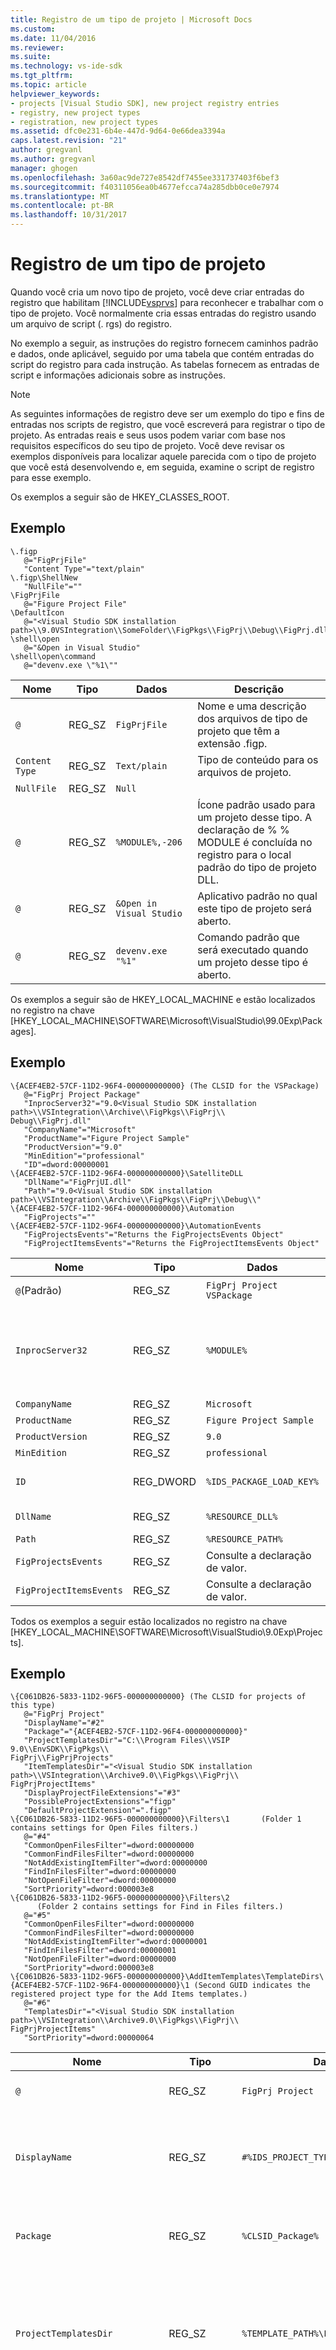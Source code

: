 ```yaml
---
title: Registro de um tipo de projeto | Microsoft Docs
ms.custom: 
ms.date: 11/04/2016
ms.reviewer: 
ms.suite: 
ms.technology: vs-ide-sdk
ms.tgt_pltfrm: 
ms.topic: article
helpviewer_keywords:
- projects [Visual Studio SDK], new project registry entries
- registry, new project types
- registration, new project types
ms.assetid: dfc0e231-6b4e-447d-9d64-0e66dea3394a
caps.latest.revision: "21"
author: gregvanl
ms.author: gregvanl
manager: ghogen
ms.openlocfilehash: 3a60ac9de727e8542df7455ee331737403f6bef3
ms.sourcegitcommit: f40311056ea0b4677efcca74a285dbb0ce0e7974
ms.translationtype: MT
ms.contentlocale: pt-BR
ms.lasthandoff: 10/31/2017
---
```

# <a name="registering-a-project-type"></a>Registro de um tipo de projeto
Quando você cria um novo tipo de projeto, você deve criar entradas do registro que habilitam [!INCLUDE[vsprvs](../../code-quality/includes/vsprvs_md.md)] para reconhecer e trabalhar com o tipo de projeto. Você normalmente cria essas entradas do registro usando um arquivo de script (. rgs) do registro.  
  
 No exemplo a seguir, as instruções do registro fornecem caminhos padrão e dados, onde aplicável, seguido por uma tabela que contém entradas do script do registro para cada instrução. As tabelas fornecem as entradas de script e informações adicionais sobre as instruções.  
  
> [!NOTE]
>  As seguintes informações de registro deve ser um exemplo do tipo e fins de entradas nos scripts de registro, que você escreverá para registrar o tipo de projeto. As entradas reais e seus usos podem variar com base nos requisitos específicos do seu tipo de projeto. Você deve revisar os exemplos disponíveis para localizar aquele parecida com o tipo de projeto que você está desenvolvendo e, em seguida, examine o script de registro para esse exemplo.  
  
 Os exemplos a seguir são de HKEY_CLASSES_ROOT.  
  
## <a name="example"></a>Exemplo  
  
```  
\.figp  
   @="FigPrjFile"  
   "Content Type"="text/plain"  
\.figp\ShellNew  
   "NullFile"=""  
\FigPrjFile  
   @="Figure Project File"  
\DefaultIcon  
   @="<Visual Studio SDK installation path>\\9.0VSIntegration\\SomeFolder\\FigPkgs\\FigPrj\\Debug\\FigPrj.dll,-206"  
\shell\open  
   @="&Open in Visual Studio"  
\shell\open\command  
   @="devenv.exe \"%1\""  
```  
  
|Nome|Tipo|Dados|Descrição|  
|----------|----------|----------|-----------------|  
|`@`|REG_SZ|`FigPrjFile`|Nome e uma descrição dos arquivos de tipo de projeto que têm a extensão .figp.|  
|`Content Type`|REG_SZ|`Text/plain`|Tipo de conteúdo para os arquivos de projeto.|  
|`NullFile`|REG_SZ|`Null`||  
|`@`|REG_SZ|`%MODULE%,-206`|Ícone padrão usado para um projeto desse tipo. A declaração de % % MODULE é concluída no registro para o local padrão do tipo de projeto DLL.|  
|`@`|REG_SZ|`&Open in Visual Studio`|Aplicativo padrão no qual este tipo de projeto será aberto.|  
|`@`|REG_SZ|`devenv.exe "%1"`|Comando padrão que será executado quando um projeto desse tipo é aberto.|  
  
 Os exemplos a seguir são de HKEY_LOCAL_MACHINE e estão localizados no registro na chave [HKEY_LOCAL_MACHINE\SOFTWARE\Microsoft\VisualStudio\99.0Exp\Packages].  
  
## <a name="example"></a>Exemplo  
  
```  
\{ACEF4EB2-57CF-11D2-96F4-000000000000} (The CLSID for the VSPackage)  
   @="FigPrj Project Package"  
   "InprocServer32"="9.0<Visual Studio SDK installation path>\\VSIntegration\\Archive\\FigPkgs\\FigPrj\\                      Debug\\FigPrj.dll"  
   "CompanyName"="Microsoft"  
   "ProductName"="Figure Project Sample"  
   "ProductVersion"="9.0"  
   "MinEdition"="professional"  
   "ID"=dword:00000001  
\{ACEF4EB2-57CF-11D2-96F4-000000000000}\SatelliteDLL  
   "DllName"="FigPrjUI.dll"  
   "Path"="9.0<Visual Studio SDK installation path>\\VSIntegration\\Archive\\FigPkgs\\FigPrj\\Debug\\"  
\{ACEF4EB2-57CF-11D2-96F4-000000000000}\Automation  
   "FigProjects"=""  
\{ACEF4EB2-57CF-11D2-96F4-000000000000}\AutomationEvents  
   "FigProjectsEvents"="Returns the FigProjectsEvents Object"  
   "FigProjectItemsEvents"="Returns the FigProjectItemsEvents Object"  
```  
  
|Nome|Tipo|Dados|Descrição|  
|----------|----------|----------|-----------------|  
|`@`(Padrão)|REG_SZ|`FigPrj Project VSPackage`|Nome localizável deste registrado VSPackage (tipo de projeto).|  
|`InprocServer32`|REG_SZ|`%MODULE%`|Caminho da DLL do tipo de projeto. O IDE carrega essa DLL e passa o CLSID VSPackage para `DllGetClassObject` obter <xref:Microsoft.VisualStudio.OLE.Interop.IClassFactory> para construir o <xref:Microsoft.VisualStudio.Shell.Interop.IVsPackage> objeto.|  
|`CompanyName`|REG_SZ|`Microsoft`|Nome da empresa que desenvolveu o tipo de projeto.|  
|`ProductName`|REG_SZ|`Figure Project Sample`|Nome para o tipo de projeto.|  
|`ProductVersion`|REG_SZ|`9.0`|Número de versão do tipo de projeto de versão.|  
|`MinEdition`|REG_SZ|`professional`|Edição do VSPackage que está sendo registrado.|  
|`ID`|REG_DWORD|`%IDS_PACKAGE_LOAD_KEY%`|O pacote carregar a chave para o projeto VSPackage. A chave é validada quando um projeto é carregado depois que o ambiente foi iniciado.|  
|`DllName`|REG_SZ|`%RESOURCE_DLL%`|Nome do arquivo de satélite DLL que contém recursos localizados para o tipo de projeto.|  
|`Path`|REG_SZ|`%RESOURCE_PATH%`|Caminho de DLL satélite.|  
|`FigProjectsEvents`|REG_SZ|Consulte a declaração de valor.|Determina a cadeia de caracteres de texto retornada para este evento de automação.|  
|`FigProjectItemsEvents`|REG_SZ|Consulte a declaração de valor.|Determina a cadeia de caracteres de texto retornada para este evento de automação.|  
  
 Todos os exemplos a seguir estão localizados no registro na chave [HKEY_LOCAL_MACHINE\SOFTWARE\Microsoft\VisualStudio\9.0Exp\Projects].  
  
## <a name="example"></a>Exemplo  
  
```  
\{C061DB26-5833-11D2-96F5-000000000000} (The CLSID for projects of this type)  
   @="FigPrj Project"  
   "DisplayName"="#2"  
   "Package"="{ACEF4EB2-57CF-11D2-96F4-000000000000}"  
   "ProjectTemplatesDir"="C:\\Program Files\\VSIP 9.0\\EnvSDK\\FigPkgs\\                           FigPrj\\FigPrjProjects"  
   "ItemTemplatesDir"="<Visual Studio SDK installation path>\\VSIntegration\\Archive9.0\\FigPkgs\\FigPrj\\                           FigPrjProjectItems"  
   "DisplayProjectFileExtensions"="#3"  
   "PossibleProjectExtensions"="figp"  
   "DefaultProjectExtension"=".figp"  
\{C061DB26-5833-11D2-96F5-000000000000}\Filters\1       (Folder 1 contains settings for Open Files filters.)  
   @="#4"  
   "CommonOpenFilesFilter"=dword:00000000  
   "CommonFindFilesFilter"=dword:00000000  
   "NotAddExistingItemFilter"=dword:00000000  
   "FindInFilesFilter"=dword:00000000  
   "NotOpenFileFilter"=dword:00000000  
   "SortPriority"=dword:000003e8  
\{C061DB26-5833-11D2-96F5-000000000000}\Filters\2  
      (Folder 2 contains settings for Find in Files filters.)  
   @="#5"  
   "CommonOpenFilesFilter"=dword:00000000  
   "CommonFindFilesFilter"=dword:00000000  
   "NotAddExistingItemFilter"=dword:00000001  
   "FindInFilesFilter"=dword:00000001  
   "NotOpenFileFilter"=dword:00000000  
   "SortPriority"=dword:000003e8  
\{C061DB26-5833-11D2-96F5-000000000000}\AddItemTemplates\TemplateDirs\ {ACEF4EB2-57CF-11D2-96F4-000000000000}\1 (Second GUID indicates the registered project type for the Add Items templates.)  
   @="#6"  
   "TemplatesDir"="<Visual Studio SDK installation path>\\VSIntegration\\Archive9.0\\FigPkgs\\FigPrj\\                    FigPrjProjectItems"  
   "SortPriority"=dword:00000064  
```  
  
|Nome|Tipo|Dados|Descrição|  
|----------|----------|----------|-----------------|  
|`@`|REG_SZ|`FigPrj Project`|Nome padrão de projetos deste tipo.|  
|`DisplayName`|REG_SZ|`#%IDS_PROJECT_TYPE%`|ID do recurso de nome devem ser recuperados a DLL satélite registrado em pacotes.|  
|`Package`|REG_SZ|`%CLSID_Package%`|ID de classe do VSPackage registrado em pacotes.|  
|`ProjectTemplatesDir`|REG_SZ|`%TEMPLATE_PATH%\FigPrjProjects`|Caminho padrão dos arquivos de modelo de projeto. Esses são os arquivos exibidos pelo modelo do novo projeto.|  
|`ItemTemplatesDir`|REG_SZ|`%TEMPLATE_PATH% \FigPrjProjectItems`|Caminho padrão dos arquivos de modelo de Item de projeto. Estes são os arquivos exibidos pelo modelo adicionar novo Item.|  
|`DisplayProjectFileExtensions`|REG_SZ|`#%IDS_DISPLAY_PROJ_FILE_EXT%`|Permite que o IDE implementar o **abrir** caixa de diálogo.|  
|`PossibleProjectExtensions`|REG_SZ|`figp`|Usado pelo IDE para determinar se o projeto que está sendo aberto é tratado por este tipo de projeto (fábrica de projeto). O formato de mais de uma entrada é uma lista delimitada por ponto e vírgula. Por exemplo, "vdproj; vdp".|  
|`DefaultProjectExtension`|REG_SZ|`.figp`|Usado pelo IDE como a extensão de nome de arquivo padrão para a operação Salvar como.|  
|`Filter Settings`|REG_DWORD|Vários, consulte as instruções e comentários, a tabela a seguir.|Essas configurações são usadas para definir vários filtros para exibir os arquivos nas caixas de diálogo de interface do usuário.|  
|`@`|REG_SZ|`#%IDS_ADDITEM_TEMPLATES_ENTRY%`|ID de recurso para modelos de Item de adicionar.|  
|`TemplatesDir`|REG_SZ|`%TEMPLATE_PATH%\FigPrjProjectItems`|O caminho dos itens de projeto exibido na caixa de diálogo para o **Adicionar Novo Item** modelo.|  
|`SortPriority`|REG_DWORD|`100 (vcprx64)`|Determina a ordem de classificação no nó de árvore de arquivos exibidos no **Adicionar Novo Item** caixa de diálogo.|  
  
 A tabela a seguir mostra as opções de filtros disponíveis no segmento de código anterior.  
  
|Opção de filtro|Descrição|  
|-------------------|-----------------|  
|`CommonFindFilesFilter`|Indica que o filtro é um dos filtros comuns no **localizar nos arquivos** caixa de diálogo. Os filtros comuns são listados na lista de filtros antes dos filtros não marcado como comuns.|  
|`CommonOpenFilesFilter`|Indica que o filtro é um dos filtros comuns no **abrir arquivo** caixa de diálogo. Os filtros comuns são listados na lista de filtros antes dos filtros não marcado como comuns.|  
|`FindInFilesFilter`|Indica que o filtro deve ser um dos filtros no **localizar nos arquivos** caixa de diálogo caixa e serão listados após os filtros comuns.|  
|`NotOpenFileFilter`|Indica que o filtro não será usado no **abrir arquivo** caixa de diálogo.|  
|`NotAddExistingItemFilter`|Indica que o filtro não será usado no adicionar **Item existente** caixa de diálogo.|  
  
 Por padrão, se um filtro não tem um ou mais dos seguintes sinalizadores de conjunto, o filtro é usado no **Add Existing Item** caixa de diálogo e o **abrir arquivo** caixa de diálogo depois que os filtros comuns são listados. O filtro não é usado no **localizar nos arquivos** caixa de diálogo.  
  
 Todos os exemplos a seguir estão localizados no registro na chave [HKEY_LOCAL_MACHINE\SOFTWARE\Microsoft\VisualStudio\9.0Exp\Projects].  
  
## <a name="example"></a>Exemplo  
  
```  
{FE3BBBB6-72D5-11d2-9ACE-00C04F79A2A4} (The CLSID for Enterprise Projects)  
\{FE3BBBB6-72D5-11d2-9ACE-00C04F79A2A4}\AddItemTemplates\TemplateDirs\ {ACEF4EB2-57CF-11D2-96F4-000000000000}\1 (CLSID for projects of this type)  
   @="#7"  
   "TemplatesDir"="<Visual Studio SDK installation path>\\VSIntegration\\Archive9.0\\FigPrj\\FigPrjProjects"  
   "SortPriority"=dword:00000029  
   "NewProjectDialogOnly"=dword:00000000  
```  
  
|Nome|Tipo|Dados|Descrição|  
|----------|----------|----------|-----------------|  
|`@`|REG_SZ|`#%IDS_NEWPROJ_ TEMPLATES_ENTRY%`|ID de recurso para modelos de projeto novo.|  
|`TemplatesDir`|REG_SZ|`%TEMPLATE_PATH%\FigPrjProjects`|Caminho para projetos do tipo registrado do projeto padrão.|  
|`SortPriority`|REG_DWORD|`41 (x29)`|Conjuntos de ordem de classificação dos projetos exibidos na caixa de diálogo Assistente para novos projetos.|  
|`NewProjectDialogOnly`|REG_DWORD|`0`|0 indica que os projetos deste tipo são exibidos somente na caixa de diálogo Novo projeto.|  
  
 Todos os exemplos a seguir estão localizados no registro na chave [HKEY_LOCAL_MACHINE\SOFTWARE\Microsoft\VisualStudio\9.0Exp\Projects].  
  
## <a name="example"></a>Exemplo  
  
```  
\{A2FE74E1-B743-11d0-AE1A-00A0C90FFFC3} (CLSID for Miscellaneous Files projects)  
   @="Miscellaneous Files Project"  
\AddItemTemplates\TemplateDirs\{ACEF4EB2-57CF-11D2-96F4-000000000000}\1  
                                 (CLSID for Figures Project projects)  
   @="#6"  
   "TemplatesDir"="<Visual Studio SDK installation path>\\VSIntegration\\Archive9.0\\FigPkgs\\FigPrj\\                    FigPrjProjectItems"  
   "SortPriority"=dword:00000064  
```  
  
|Nome|Tipo|Dados|Descrição|  
|----------|----------|----------|-----------------|  
|`@`|REG_SZ|Nenhum|Valor padrão que indica que as entradas a seguir são para as entradas de arquivos diversos projetos.|  
|`@`|REG_SZ|`#%IDS_ADDITEM_TEMPLATES_ENTRY%`|Valor de ID de recurso para os arquivos de modelo de adicionar novos itens.|  
|`TemplatesDir`|REG_SZ|`%TEMPLATE_PATH%\FigPrjProjectItems`|O caminho padrão dos itens que serão exibidos no **Adicionar Novo Item** caixa de diálogo.|  
|`SortPriority`|REG_DWORD|`100 (vcprx64)`|Estabelece a ordem de classificação para exibição no nó de árvore de **Adicionar Novo Item** caixa de diálogo.|  
  
 O exemplo a seguir está localizado no registro na chave [HKEY_LOCAL_MACHINE\SOFTWARE\Microsoft\VisualStudio\9.0Exp\Menus].  
  
## <a name="example"></a>Exemplo  
  
```  
"{ACEF4EB2-57CF-11D2-96F4-000000000000}"=",1000,1"  
```  
  
 O item de menu aponta o IDE para o recurso usado para recuperar as informações de menu. Quando esses dados foram mesclados no banco de dados do menu, a mesma chave será adicionada na seção MenusMerged do registro. O VSPackage não deve modificar qualquer coisa na seção MenusMerged diretamente. O campo de dados na tabela a seguir, há três vírgula--campos separados. O primeiro campo identifica um caminho completo de um arquivo de recurso de menu:  
  
-   Se o primeiro campo for omitido, o recurso de menu é carregado do satélite DLL identificado pelo GUID VSPackage.  
  
 O segundo campo identifica uma ID de recurso de menu do tipo CTMENU:  
  
-   Se a ID de recurso é especificada, e o caminho do arquivo é fornecido pelo primeiro parâmetro, um recurso de menu é carregado do caminho de arquivo completo.  
  
-   Se a ID de recurso é fornecida, mas o caminho do arquivo não é, o recurso de menu é carregado da DLL satélite.  
  
-   Se o caminho completo do arquivo for fornecido e a ID de recurso for omitido, o arquivo a ser carregado deve ser um arquivo CTO.  
  
 O último campo identifica o número de versão para o recurso CTMENU. Você pode mesclar o menu novamente, alterando o número de versão.  
  
|Nome|Tipo|Dados|Descrição|  
|----------|----------|----------|-----------------|  
|% CLSID_Package %|REG_SZ|`,1000,1`|O recurso para recuperar as informações de menu.|  
  
 Todos os exemplos a seguir estão localizados no registro na chave [HKEY_LOCAL_MACHINE\SOFTWARE\Microsoft\VisualStudio\9.0Exp\NewProjectTemplates].  
  
```  
\TemplateDirs\{ACEF4EB2-57CF-11D2-96F4-000000000000}\1                (CLSID for Figures Project projects)  
   @="#7"  
   "TemplatesDir"="<Visual Studio SDK installation path>\\VSIntegration\\Archive9.0\\FigPkgs\\FigPrj\\FigPrjProjects"  
   "SortPriority"=dword:00000029  
   "NewProjectDialogOnly"=dword:00000000  
```  
  
|Nome|Tipo|Dados|Descrição|  
|----------|----------|----------|-----------------|  
|`@`|REG_SZ|`#%IDS_NEWPROJ_TEMPLATES_ENTRY%`|Valor de ID de recurso para os modelos de projeto figuras novo projeto.|  
|`TemplatesDir`|REG_SZ|`%TEMPLATE_PATH%\FigPrjProjects`|Caminho padrão do diretório novos projetos. Itens nesse diretório serão exibidos no **Assistente do novo projeto** caixa de diálogo.|  
|`SortPriority`|REG_DWORD|`41 (x29)`|Estabelece a ordem na qual projetos serão exibidos no nó de árvore do **novo projeto** caixa de diálogo.|  
|`NewProjectDialogOnly`|REG_DWORD|`0`|0 indica que os projetos deste tipo são exibidos somente no **novo projeto** caixa de diálogo.|  
  
 O exemplo a seguir está localizado no registro na chave [HKEY_LOCAL_MACHINE\SOFTWARE\Microsoft\VisualStudio\9.0Exp\InstalledProducts].  
  
```  
\FiguresProductSample  
   "Package"="{ACEF4EB2-57CF-11D2-96F4-000000000000}"  
   "UseInterface"=dword:00000001  
```  
  
|Nome|Tipo|Dados|Descrição|  
|----------|----------|----------|-----------------|  
|`Package`|REG_SZ|`%CLSID_Package%`|ID de classe do VSPackage registrado.|  
|`UseInterface`|REG_DWORD|`1`|1 indica que a interface do usuário será usada para interagir com este projeto. 0 indica que não há nenhuma interface do usuário.|  
  
 Arquivos de the.vsz que controlam os novos tipos de projeto frequentemente contêm uma entrada RELATIVE_PATH. Esse caminho é relativo ao caminho especificado na entrada \ProductDir do tipo de projeto na seguinte chave de instalação:  
  
 HKEY_LOCAL_MACHINE\SOFTWARE\Microsoft\VisualStudio\7.0Exp\Setup  
  
 Por exemplo, os modelos de projeto do Enterprise Frameworks adicione as seguintes entradas de registro:  
  
 HKEY_LOCAL_MACHINE\SOFTWARE\Microsoft\VisualStudio\7.0Exp\Setup\EF\ProductDir = C:\Program Files\Microsoft Visual Studio\EnterpriseFrameworks\  
  
 Isso significa que se você incluir um PROJECT_TYPE = EF entrada no arquivo. vsz, localiza o ambiente que seu. vsz arquivos no diretório ProductDir especificado anteriormente.  
  
## <a name="see-also"></a>Consulte também  
 [Lista de verificação: Criar novos tipos de projeto](../../extensibility/internals/checklist-creating-new-project-types.md)   
 [Elementos de um modelo de projeto](../../extensibility/internals/elements-of-a-project-model.md)   
 [Criar instâncias de projetos usando fábricas de projetos](../../extensibility/internals/creating-project-instances-by-using-project-factories.md)